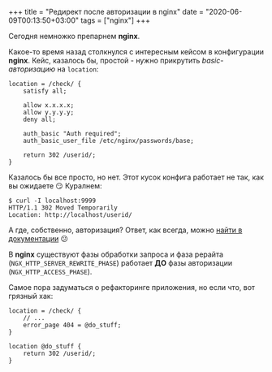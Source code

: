+++
title = "Редирект после авторизации в nginx"
date = "2020-06-09T00:13:50+03:00"
tags = ["nginx"]
+++

Сегодня немножко препарнем **nginx**.

Какое-то время назад столкнулся с интересным кейсом в конфигурации **nginx**. Кейс, казалось бы, простой - нужно
прикрутить *basic-авторизацию* на `location`:

```text
location = /check/ {
    satisfy all;
    
    allow x.x.x.x;
    allow y.y.y.y;
    deny all;
    
    auth_basic "Auth required";
    auth_basic_user_file /etc/nginx/passwords/base;
    
    return 302 /userid/;
}
```

Казалось бы все просто, но нет. Этот кусок конфига работает не так, как вы ожидаете 😏 Куралнем:

```shell script
$ curl -I localhost:9999
HTTP/1.1 302 Moved Temporarily
Location: http://localhost/userid/
```

А где, собственно, авторизация? Ответ, как всегда, можно [найти в документации](https://nginx.org/en/docs/dev/development_guide.html#http_phases) 😕

В **nginx** существуют фазы обработки запроса и фаза рерайта (`NGX_HTTP_SERVER_REWRITE_PHASE`) работает **ДО** фазы
авторизации (`NGX_HTTP_ACCESS_PHASE`).

Самое пора задуматься о рефакторинге приложения, но если что, вот грязный хак:

```text
location = /check/ {
    // ...
    error_page 404 = @do_stuff;
}

location @do_stuff {
    return 302 /userid/;
}
```
